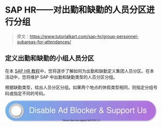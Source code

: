 # SAP HR——对出勤和缺勤的人员分区进行分组

> 原文：<https://www.tutorialkart.com/sap-hr/group-personnel-subareas-for-attendances/>

## 定义出勤和缺勤的小组人员分区

在本 [SAP HR 教程](https://www.tutorialkart.com/sap-hr/sap-hr-training-tutorials/)中，您将逐步了解如何为出勤和缺勤定义集团人员分区。在本活动中，您将维护 SAP 中出勤和缺勤类型的人员分区分组。

根据缺勤类型，给出人员分区分组。如果两个地点的休假类型相同，则指定分组号码或指定不同的号码。

[![](img/925da31b32d6bc3827932f6c8afb11bb.png)](https://www.tutorialkart.com/)